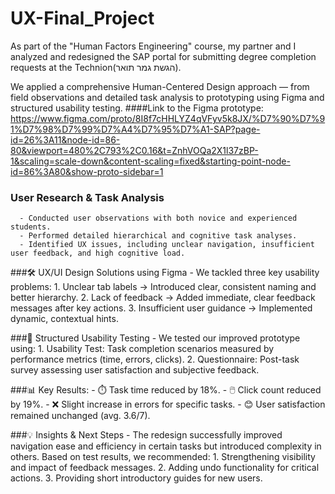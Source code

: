 # UX-Final_Project

As part of the "Human Factors Engineering" course, my partner and I analyzed and redesigned the SAP portal for submitting degree completion requests at the Technion(הגשת גמר תואר).

We applied a comprehensive Human-Centered Design approach — from field observations and detailed task analysis to prototyping using Figma and structured usability testing.
####Link to the Figma prototype:
https://www.figma.com/proto/8I8f7cHHLYZ4qVFyv5k8JX/%D7%90%D7%91%D7%98%D7%99%D7%A4%D7%95%D7%A1-SAP?page-id=26%3A11&node-id=86-80&viewport=480%2C793%2C0.16&t=ZnhVOQa2X1l37zBP-1&scaling=scale-down&content-scaling=fixed&starting-point-node-id=86%3A80&show-proto-sidebar=1

### User Research & Task Analysis
      - Conducted user observations with both novice and experienced students.
      - Performed detailed hierarchical and cognitive task analyses.
      - Identified UX issues, including unclear navigation, insufficient user feedback, and high cognitive load.

###🛠️ UX/UI Design Solutions using Figma
      - We tackled three key usability problems:
         1. Unclear tab labels → Introduced clear, consistent naming and better hierarchy.
         2. Lack of feedback → Added immediate, clear feedback messages after key actions.
         3. Insufficient user guidance → Implemented dynamic, contextual hints.

###🧪 Structured Usability Testing
      - We tested our improved prototype using:
         1. Usability Test: Task completion scenarios measured by performance metrics (time, errors, clicks).
         2. Questionnaire: Post-task survey assessing user satisfaction and subjective feedback.

###📊 Key Results:
      - ⏱️ Task time reduced by 18%.
      - 🖱️ Click count reduced by 19%.
      - ❌ Slight increase in errors for specific tasks.
      - 😊 User satisfaction remained unchanged (avg. 3.6/7).

###💡 Insights & Next Steps
      - The redesign successfully improved navigation ease and efficiency in certain tasks but introduced
         complexity in others. Based on test results, we recommended:
         1. Strengthening visibility and impact of feedback messages.
         2. Adding undo functionality for critical actions.
         3. Providing short introductory guides for new users.

